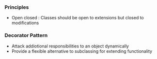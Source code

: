 ### Principles

- Open closed : Classes should be open to extensions but closed to modifications

### Decorator Pattern

- Attack addiotional responsibilities to an object dynamically
- Provide a flexible alternative to subclassing for extending functionality